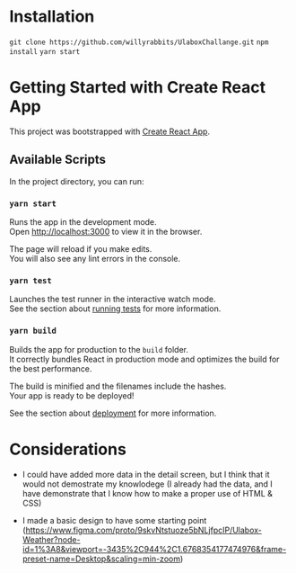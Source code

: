 # Installation

`git clone https://github.com/willyrabbits/UlaboxChallange.git`
`npm install`
`yarn start`


# Getting Started with Create React App

This project was bootstrapped with [Create React App](https://github.com/facebook/create-react-app).

## Available Scripts

In the project directory, you can run:

### `yarn start`

Runs the app in the development mode.\
Open [http://localhost:3000](http://localhost:3000) to view it in the browser.

The page will reload if you make edits.\
You will also see any lint errors in the console.

### `yarn test`

Launches the test runner in the interactive watch mode.\
See the section about [running tests](https://facebook.github.io/create-react-app/docs/running-tests) for more information.

### `yarn build`

Builds the app for production to the `build` folder.\
It correctly bundles React in production mode and optimizes the build for the best performance.

The build is minified and the filenames include the hashes.\
Your app is ready to be deployed!

See the section about [deployment](https://facebook.github.io/create-react-app/docs/deployment) for more information.

# Considerations

* I could have added more data in the detail screen, but I think that it would not demostrate my knowlodege (I already had the data, and I have demonstrate that I know how to make a proper use of HTML & CSS)

* I made a basic design to have some starting point (https://www.figma.com/proto/9skvNtstuoze5bNLjfpcIP/Ulabox-Weather?node-id=1%3A8&viewport=-3435%2C944%2C1.6768354177474976&frame-preset-name=Desktop&scaling=min-zoom)


